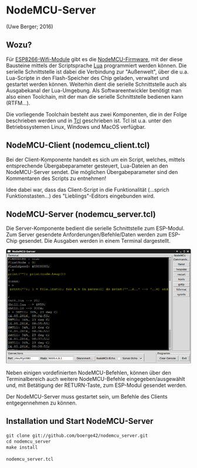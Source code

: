 # NodeMCU-Server
(Uwe Berger; 2016)

## Wozu?
Für [ESP8266-Wifi-Module](https://www.mikrocontroller.net/articles/ESP8266)
gibt es die [NodeMCU-Firmware](http://nodemcu.com), mit der diese
Bausteine mittels der Scriptsprache [Lua](https://www.lua.org/) programmiert
werden können. Die serielle Schnittstelle ist dabei die Verbindung zur "Außenwelt",
über die u.a. Lua-Scripte in den Flash-Speicher des Chip geladen, verwaltet 
und gestartet werden können. Weiterhin dient die serielle Schnittstelle auch als
Ausgabekanal der Lua-Umgebung. Als Softwareentwickler benötigt man also einen
Toolchain, mit der man die serielle Schnittstelle bedienen kann (RTFM...).

Die vorliegende Toolchain besteht aus zwei Komponenten, die in der Folge 
beschrieben werden und in [Tcl](http://www.tcl.tk/) geschrieben ist. Tcl
ist u.a. unter den Betriebssystemen Linux, Windows und MacOS verfügbar.

## NodeMCU-Client (nodemcu_client.tcl)
Bei der Client-Komponente handelt es sich um ein Script, welches, mittels 
entsprechende Übergabeparameter gesteuert, Lua-Dateien an den NodeMCU-Server 
sendet. Die möglichen Übergabeparameter sind den Kommentaren des Scripts 
zu entnehmen!

Idee dabei war, dass das Client-Script in die Funktionalität (...sprich 
Funktionstasten...) des "Lieblings"-Editors eingebunden wird.

## NodeMCU-Server (nodemcu_server.tcl)
Die Server-Komponente bedient die serielle Schnittstelle zum ESP-Modul. Zum
Server gesendete Anforderungen/Befehle/Daten werden zum ESP-Chip gesendet. 
Die Ausgaben werden in einem Terminal dargestellt. 

![nodemcu_server](https://github.com/boerge42/nodemcu_server/blob/master/pic/nodemcu_server.png)

Neben einigen vordefinierten NodeMCU-Befehlen, können über den Terminalbereich
auch weitere NodeMCU-Befehle eingegeben/ausgewählt und, mit Betätigung der 
RETURN-Taste, zum ESP-Modul gesendet werden.

Der NodeMCU-Server muss gestartet sein, um Befehle des Clients entgegennehmen 
zu können.

## Installation und Start NodeMCU-Server
```
git clone git://github.com/boerge42/nodemcu_server.git
cd nodemcu_server
make install

nodemcu_server.tcl

```


